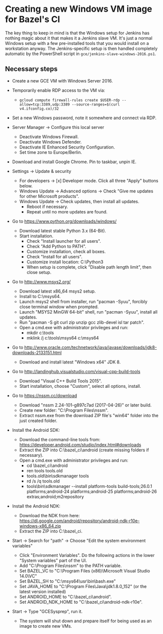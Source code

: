 # Creating a new Windows VM image for Bazel's CI

The key thing to keep in mind is that the Windows setup for Jenkins has nothing magic about it
that makes it a Jenkins slave VM. It's just a normal Windows setup with a few pre-installed tools
that you would install on a workstation anyway. The Jenkins-specific setup is then handled
completely automatic by the PowerShell script in `gce/jenkins-slave-windows-2016.ps1`.

## Necessary steps
- Create a new GCE VM with Windows Server 2016.
- Temporarily enable RDP access to the VM via:
  - `gcloud compute firewall-rules create $USER-rdp --allow=tcp:3389,udp:3389 --source-ranges=$(curl v4.ifconfig.co)/32`
- Set a new Windows password, note it somewhere and connect via RDP.

- Server Manager -> Configure this local server
  - Deactivate Windows Firewall.
  - Deactivate Windows Defender.
  - Deactivate IE Enhanced Security Configuration.
  - Set time zone to Europe/Berlin.

- Download and install Google Chrome. Pin to taskbar, unpin IE.

- Settings -> Update & security
  - For developers -> [x] Developer mode. Click all three "Apply" buttons below.
  - Windows Update -> Advanced options -> Check "Give me updates for other Microsoft products".
  - Windows Update -> Check updates, then install all updates.
    - Reboot if necessary.
    - Repeat until no more updates are found.

- Go to https://www.python.org/downloads/windows/
  - Download latest stable Python 3.x (64-Bit).
  - Start installation.
    - Check "Install launcher for all users".
    - Check "Add Python to PATH".
    - Customize installation, check all boxes.
    - Check "Install for all users".
    - Customize install location: C:\Python3
    - When setup is complete, click "Disable path length limit", then close setup.

- Go to http://www.msys2.org/
  - Download latest x86_64 msys2 setup.
  - Install to C:\msys64.
  - Launch msys2 shell from installer, run "pacman -Syuu", forcibly close terminal window when prompted.
  - Launch "MSYS2 MinGW 64-bit" shell, run "pacman -Syuu", install all updates.
  - Run "pacman -S git curl zip unzip gcc zlib-devel isl tar patch".
  - Open a cmd.exe with administrator privileges and run:
    - mkdir c:\tools
    - mklink /j c:\tools\msys64 c:\msys64

- Go to http://www.oracle.com/technetwork/java/javase/downloads/jdk8-downloads-2133151.html
  - Download and install latest "Windows x64" JDK 8.

- Go to http://landinghub.visualstudio.com/visual-cpp-build-tools
  - Download "Visual C++ Build Tools 2015".
  - Start installation, choose "Custom", select all options, install.

- Go to https://nssm.cc/download
  - Download "nssm 2.24-101-g897c7ad (2017-04-26)" or later build.
  - Create new folder: "C:\Program Files\nssm".
  - Extract nssm.exe from the download ZIP file's "win64" folder into the just created folder.

- Install the Android SDK:
  - Download the command-line tools from: https://developer.android.com/studio/index.html#downloads
  - Extract the ZIP into C:\bazel_ci\android (create missing folders if necessary).
  - Open a cmd.exe with administrator privileges and run:
    - cd \bazel_ci\android
    - ren tools tools.old
    - tools.old\bin\sdkmanager tools
    - rd /s /q tools.old
    - tools\bin\sdkmanager --install platform-tools build-tools;26.0.1 platforms;android-24 platforms;android-25 platforms;android-26 extras;android;m2repository
    
- Install the Android NDK:
  - Download the NDK from here: https://dl.google.com/android/repository/android-ndk-r10e-windows-x86_64.zip
  - Extract the ZIP into C:\bazel_ci.

- Start -> Search for "path" -> Choose "Edit the system environment variables"
  - Click "Environment Variables". Do the following actions in the lower "System variables" part of the UI.
  - Add "C:\Program Files\nssm" to the PATH variable.
  - Set BAZEL_VC to "C:\Program Files (x86)\Microsoft Visual Studio 14.0\VC"
  - Set BAZEL_SH to "C:\msys64\usr\bin\bash.exe"
  - Set JAVA_HOME to "C:\Program Files\Java\jdk1.8.0_152" (or the latest version installed)
  - Set ANDROID_HOME to "C:\bazel_ci\android".
  - Set ANDROID_NDK_HOME to "C:\bazel_ci\android-ndk-r10e".

- Start -> Type "GCESysprep", run it.
  - The system will shut down and prepare itself for being used as an image to create new VMs.
